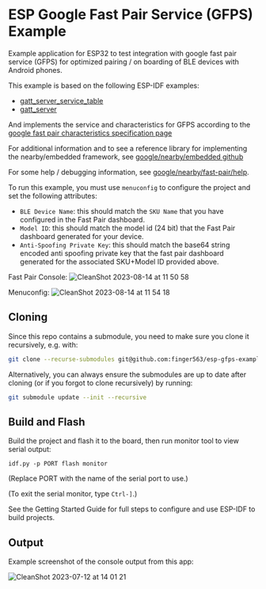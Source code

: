# ESP Google Fast Pair Service (GFPS) Example

Example application for ESP32 to test integration with google fast pair service
(GFPS) for optimized pairing / on boarding of BLE devices with Android phones. 

This example is based on the following ESP-IDF examples:

- [gatt_server_service_table](https://github.com/espressif/esp-idf/tree/d2471b11e78fb0af612dfa045255ac7fe497bea8/examples/bluetooth/bluedroid/ble/gatt_server_service_table)
- [gatt_server](https://github.com/espressif/esp-idf/tree/d2471b11e7/examples/bluetooth/bluedroid/ble/gatt_server)

And implements the service and characteristics for GFPS according to the [google
fast pair characteristics specification
page](https://developers.google.com/nearby/fast-pair/specifications/characteristics)

For additional information and to see a reference library for implementing the
nearby/embedded framework, see [google/nearby/embedded
github](https://github.com/google/nearby/tree/main/embedded)

For some help / debugging information, see
[google/nearby/fast-pair/help](https://developers.google.com/nearby/fast-pair/help).

To run this example, you must use `menuconfig` to configure the project and set
the following attributes:

- `BLE Device Name`: this should match the `SKU Name` that you have configured
  in the Fast Pair dashboard.
- `Model ID`: this should match the model id (24 bit) that the Fast Pair
  dashboard generated for your device.
- `Anti-Spoofing Private Key`: this should match the base64 string encoded anti
  spoofing private key that the fast pair dashboard generated for the associated
  SKU+Model ID provided above.

Fast Pair Console:
![CleanShot 2023-08-14 at 11 50 58](https://github.com/finger563/esp-gfps-example/assets/213467/d7c81025-46f9-4c7b-b0f7-8bde0b772426)

Menuconfig:
![CleanShot 2023-08-14 at 11 54 18](https://github.com/finger563/esp-gfps-example/assets/213467/68b81bb2-ab26-456e-a69e-7c7ca98c2327)


## Cloning

Since this repo contains a submodule, you need to make sure you clone it
recursively, e.g. with:

``` sh
git clone --recurse-submodules git@github.com:finger563/esp-gfps-example
```

Alternatively, you can always ensure the submodules are up to date after cloning
(or if you forgot to clone recursively) by running:

``` sh
git submodule update --init --recursive
```

## Build and Flash

Build the project and flash it to the board, then run monitor tool to view serial output:

```
idf.py -p PORT flash monitor
```

(Replace PORT with the name of the serial port to use.)

(To exit the serial monitor, type ``Ctrl-]``.)

See the Getting Started Guide for full steps to configure and use ESP-IDF to build projects.

## Output

Example screenshot of the console output from this app:

![CleanShot 2023-07-12 at 14 01 21](https://github.com/esp-cpp/template/assets/213467/7f8abeae-121b-4679-86d8-7214a76f1b75)
